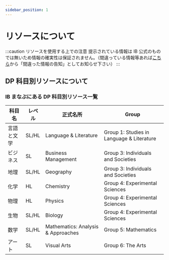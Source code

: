 ```yaml
---
sidebar_position: 1
---
```


# リソースについて

:::caution リソースを使用する上での注意
提示されている情報は IB 公式のものでは無いため情報の確実性は保証されません。（間違っている情報等あれば[こちら](/about#コンテンツ提供について)から「間違った情報の告知」としてお知らせ下さい）
:::

## DP 科目別リソースについて

### IB まなぶにある DP 科目別リソース一覧

| 科目名     | レベル | 正式名所                           | Group                                     |
| ---------- | ------ | ---------------------------------- | ----------------------------------------- |
| 言語と文学 | SL/HL  | Language & Literature              | Group 1: Studies in Language & Literature |
| ビジネス   | SL     | Business Management                | Group 3: Individuals and Societies        |
| 地理       | SL/HL  | Geography                          | Group 3: Individuals and Societies        |
| 化学       | HL     | Chemistry                          | Group 4: Experimental Sciences            |
| 物理       | HL     | Physics                            | Group 4: Experimental Sciences            |
| 生物       | SL/HL  | Biology                            | Group 4: Experimental Sciences            |
| 数学       | SL/HL  | Mathematics: Analysis & Approaches | Group 5: Mathematics                      |
| アート     | SL     | Visual Arts                        | Group 6: The Arts                         |
